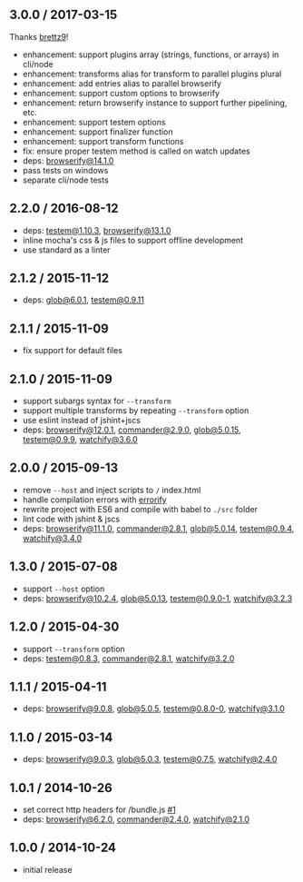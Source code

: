 ## 3.0.0 / 2017-03-15

Thanks [brettz9](https://github.com/brettz9)!

* enhancement: support plugins array (strings, functions, or arrays) in cli/node
* enhancement: transforms alias for transform to parallel plugins plural
* enhancement: add entries alias to parallel browserify
* enhancement: support custom options to browserify
* enhancement: return browserify instance to support further pipelining, etc.
* enhancement: support testem options
* enhancement: support finalizer function
* enhancement: support transform functions
* fix: ensure proper testem method is called on watch updates
* deps: browserify@14.1.0
* pass tests on windows
* separate cli/node tests

## 2.2.0 / 2016-08-12

* deps: testem@1.10.3, browserify@13.1.0
* inline mocha's css & js files to support offline development
* use standard as a linter

## 2.1.2 / 2015-11-12

* deps: glob@6.0.1, testem@0.9.11

## 2.1.1 / 2015-11-09

* fix support for default files

## 2.1.0 / 2015-11-09

* support subargs syntax for `--transform`
* support multiple transforms by repeating `--transform` option
* use eslint instead of jshint+jscs
* deps: browserify@12.0.1, commander@2.9.0, glob@5.0.15, testem@0.9.9, watchify@3.6.0

## 2.0.0 / 2015-09-13

* remove `--host` and inject scripts to `/` index.html
* handle compilation errors with [errorify](https://github.com/zertosh/errorify)
* rewrite project with ES6 and compile with babel to `./src` folder
* lint code with jshint & jscs
* deps: browserify@11.1.0, commander@2.8.1, glob@5.0.14, testem@0.9.4, watchify@3.4.0

## 1.3.0 / 2015-07-08

* support `--host` option
* deps: browserify@10.2.4, glob@5.0.13, testem@0.9.0-1, watchify@3.2.3

## 1.2.0 / 2015-04-30

* support `--transform` option
* deps: testem@0.8.3, commander@2.8.1, watchify@3.2.0

## 1.1.1 / 2015-04-11

* deps: browserify@9.0.8, glob@5.0.5, testem@0.8.0-0, watchify@3.1.0

## 1.1.0 / 2015-03-14

* deps: browserify@9.0.3, glob@5.0.3, testem@0.7.5, watchify@2.4.0

## 1.0.1 / 2014-10-26

* set correct http headers for /bundle.js [#1](https://github.com/alekseykulikov/browserify-test/issues/1)
* deps: browserify@6.2.0, commander@2.4.0, watchify@2.1.0

## 1.0.0 / 2014-10-24

* initial release
